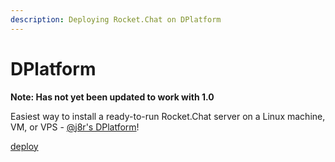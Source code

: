 ```yaml
---
description: Deploying Rocket.Chat on DPlatform
---
```


# DPlatform

**Note: Has not yet been updated to work with 1.0**

Easiest way to install a ready-to-run Rocket.Chat server on a Linux machine, VM, or VPS - [@j8r's DPlatform](https://github.com/j8r/DPlatform)!

[deploy](https://dfabric.github.io/DPlatform-ShellCore/)

